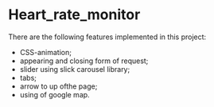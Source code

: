 # Heart_rate_monitor

There are the following features implemented in this project:
- CSS-animation;
- appearing and closing form of request;
- slider using slick carousel library;
- tabs;
- arrow to up ofthe page;
- using of google map.
